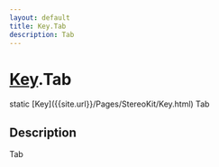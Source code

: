 ```yaml
---
layout: default
title: Key.Tab
description: Tab
---
```

# [Key]({{site.url}}/Pages/StereoKit/Key.html).Tab

<div class='signature' markdown='1'>
static [Key]({{site.url}}/Pages/StereoKit/Key.html) Tab
</div>

## Description
Tab

